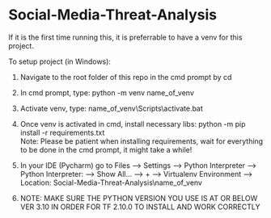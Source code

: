 # Social-Media-Threat-Analysis

If it is the first time running this, it is preferrable to have a venv for this project. 

To setup project (in Windows):  
1. Navigate to the root folder of this repo in the cmd prompt by cd
2. In cmd prompt, type: python -m venv name_of_venv
3. Activate venv, type: name_of_venv\Scripts\activate.bat
4. Once venv is activated in cmd, install necessary libs: 
        python -m pip install -r requirements.txt  
    Note: Please be patient when installing requirements, wait for everything to be done in the cmd prompt, it might take a while!
5. In your IDE (Pycharm) go to Files --> Settings --> Python Interpreter --> Python Interpreter: --> Show All... --> + --> Virtualenv Environment --> Location: Social-Media-Threat-Analysis\name_of_venv

6. NOTE: MAKE SURE THE PYTHON VERSION YOU USE IS AT OR BELOW VER 3.10 IN ORDER FOR TF 2.10.0 TO INSTALL AND WORK CORRECTLY
